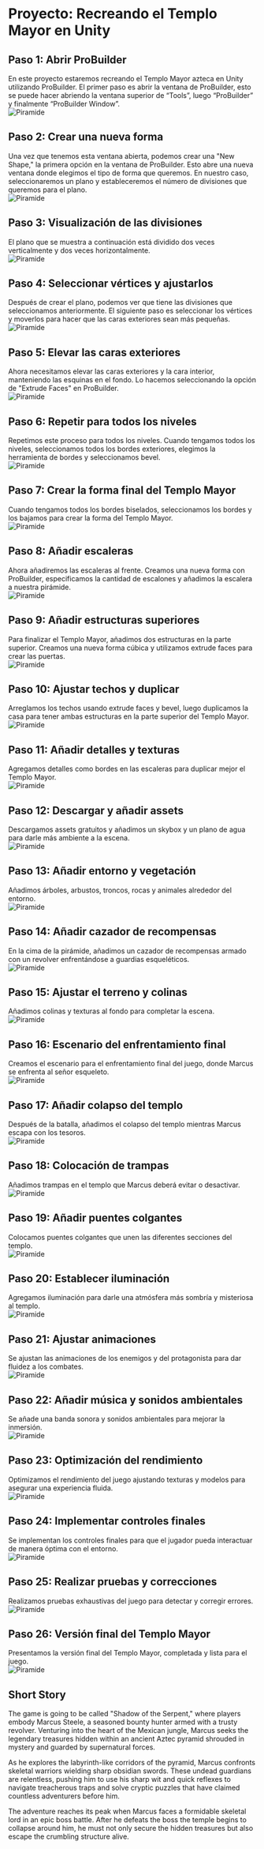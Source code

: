 
# Proyecto: Recreando el Templo Mayor en Unity

## Paso 1: Abrir ProBuilder
En este proyecto estaremos recreando el Templo Mayor azteca en Unity utilizando ProBuilder. El primer paso es abrir la ventana de ProBuilder, esto se puede hacer abriendo la ventana superior de “Tools”, luego “ProBuilder” y finalmente “ProBuilder Window”.  
![Piramide](images/Piramide.pdf-image-000.png)

## Paso 2: Crear una nueva forma
Una vez que tenemos esta ventana abierta, podemos crear una "New Shape," la primera opción en la ventana de ProBuilder. Esto abre una nueva ventana donde elegimos el tipo de forma que queremos. En nuestro caso, seleccionaremos un plano y estableceremos el número de divisiones que queremos para el plano.  
![Piramide](images/Piramide.pdf-image-001.png)

## Paso 3: Visualización de las divisiones
El plano que se muestra a continuación está dividido dos veces verticalmente y dos veces horizontalmente.  
![Piramide](images/Piramide.pdf-image-002.png)

## Paso 4: Seleccionar vértices y ajustarlos
Después de crear el plano, podemos ver que tiene las divisiones que seleccionamos anteriormente. El siguiente paso es seleccionar los vértices y moverlos para hacer que las caras exteriores sean más pequeñas.  
![Piramide](images/Piramide.pdf-image-003.png)

## Paso 5: Elevar las caras exteriores
Ahora necesitamos elevar las caras exteriores y la cara interior, manteniendo las esquinas en el fondo. Lo hacemos seleccionando la opción de "Extrude Faces" en ProBuilder.  
![Piramide](images/Piramide.pdf-image-004.png)

## Paso 6: Repetir para todos los niveles
Repetimos este proceso para todos los niveles. Cuando tengamos todos los niveles, seleccionamos todos los bordes exteriores, elegimos la herramienta de bordes y seleccionamos bevel.  
![Piramide](images/Piramide.pdf-image-005.png)

## Paso 7: Crear la forma final del Templo Mayor
Cuando tengamos todos los bordes biselados, seleccionamos los bordes y los bajamos para crear la forma del Templo Mayor.  
![Piramide](images/Piramide.pdf-image-006.png)

## Paso 8: Añadir escaleras
Ahora añadiremos las escaleras al frente. Creamos una nueva forma con ProBuilder, especificamos la cantidad de escalones y añadimos la escalera a nuestra pirámide.  
![Piramide](images/Piramide.pdf-image-007.png)

## Paso 9: Añadir estructuras superiores
Para finalizar el Templo Mayor, añadimos dos estructuras en la parte superior. Creamos una nueva forma cúbica y utilizamos extrude faces para crear las puertas.  
![Piramide](images/Piramide.pdf-image-008.png)

## Paso 10: Ajustar techos y duplicar
Arreglamos los techos usando extrude faces y bevel, luego duplicamos la casa para tener ambas estructuras en la parte superior del Templo Mayor.  
![Piramide](images/Piramide.pdf-image-009.png)

## Paso 11: Añadir detalles y texturas
Agregamos detalles como bordes en las escaleras para duplicar mejor el Templo Mayor.  
![Piramide](images/Piramide.pdf-image-010.png)

## Paso 12: Descargar y añadir assets
Descargamos assets gratuitos y añadimos un skybox y un plano de agua para darle más ambiente a la escena.  
![Piramide](images/Piramide.pdf-image-011.png)

## Paso 13: Añadir entorno y vegetación
Añadimos árboles, arbustos, troncos, rocas y animales alrededor del entorno.  
![Piramide](images/Piramide.pdf-image-012.png)

## Paso 14: Añadir cazador de recompensas
En la cima de la pirámide, añadimos un cazador de recompensas armado con un revolver enfrentándose a guardias esqueléticos.  
![Piramide](images/Piramide.pdf-image-013.png)

## Paso 15: Ajustar el terreno y colinas
Añadimos colinas y texturas al fondo para completar la escena.  
![Piramide](images/Piramide.pdf-image-014.png)

## Paso 16: Escenario del enfrentamiento final
Creamos el escenario para el enfrentamiento final del juego, donde Marcus se enfrenta al señor esqueleto.  
![Piramide](images/Piramide.pdf-image-015.png)

## Paso 17: Añadir colapso del templo
Después de la batalla, añadimos el colapso del templo mientras Marcus escapa con los tesoros.  
![Piramide](images/Piramide.pdf-image-016.png)

## Paso 18: Colocación de trampas
Añadimos trampas en el templo que Marcus deberá evitar o desactivar.  
![Piramide](images/Piramide.pdf-image-017.png)

## Paso 19: Añadir puentes colgantes
Colocamos puentes colgantes que unen las diferentes secciones del templo.  
![Piramide](images/Piramide.pdf-image-018.png)

## Paso 20: Establecer iluminación
Agregamos iluminación para darle una atmósfera más sombría y misteriosa al templo.  
![Piramide](images/Piramide.pdf-image-019.png)

## Paso 21: Ajustar animaciones
Se ajustan las animaciones de los enemigos y del protagonista para dar fluidez a los combates.  
![Piramide](images/Piramide.pdf-image-020.png)

## Paso 22: Añadir música y sonidos ambientales
Se añade una banda sonora y sonidos ambientales para mejorar la inmersión.  
![Piramide](images/Piramide.pdf-image-021.png)

## Paso 23: Optimización del rendimiento
Optimizamos el rendimiento del juego ajustando texturas y modelos para asegurar una experiencia fluida.  
![Piramide](images/Piramide.pdf-image-022.png)

## Paso 24: Implementar controles finales
Se implementan los controles finales para que el jugador pueda interactuar de manera óptima con el entorno.  
![Piramide](images/Piramide.pdf-image-023.png)

## Paso 25: Realizar pruebas y correcciones
Realizamos pruebas exhaustivas del juego para detectar y corregir errores.  
![Piramide](images/Piramide.pdf-image-024.png)

## Paso 26: Versión final del Templo Mayor
Presentamos la versión final del Templo Mayor, completada y lista para el juego.  
![Piramide](images/Piramide.pdf-image-025.png)


## Short Story
The game is going to be called "Shadow of the Serpent," where players embody Marcus
Steele, a seasoned bounty hunter armed with a trusty revolver. Venturing into the heart of
the Mexican jungle, Marcus seeks the legendary treasures hidden within an ancient Aztec
pyramid shrouded in mystery and guarded by supernatural forces.

As he explores the labyrinth-like corridors of the pyramid, Marcus confronts skeletal warriors
wielding sharp obsidian swords. These undead guardians are relentless, pushing him to use
his sharp wit and quick reflexes to navigate treacherous traps and solve cryptic puzzles that
have claimed countless adventurers before him.

The adventure reaches its peak when Marcus faces a formidable skeletal lord in an epic
boss battle. After he defeats the boss the temple begins to collapse around him, he must not
only secure the hidden treasures but also escape the crumbling structure alive.

